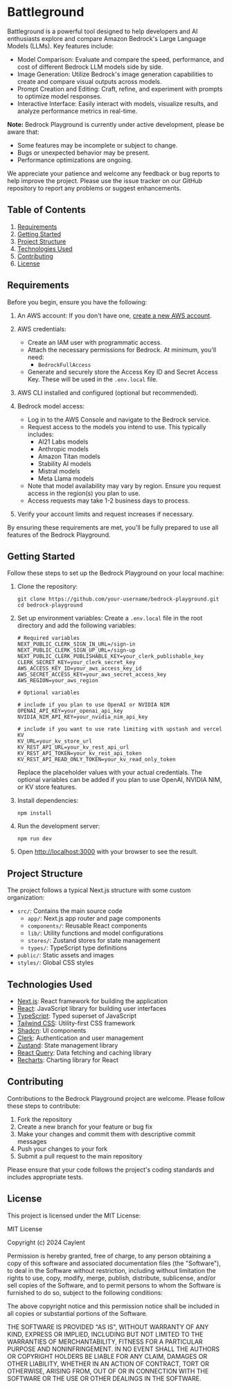 # Battleground

Battleground is a powerful tool designed to help developers and AI enthusiasts explore and compare Amazon Bedrock's Large Language Models (LLMs). Key features include:

- Model Comparison: Evaluate and compare the speed, performance, and cost of different Bedrock LLM models side by side.
- Image Generation: Utilize Bedrock's image generation capabilities to create and compare visual outputs across models.
- Prompt Creation and Editing: Craft, refine, and experiment with prompts to optimize model responses.
- Interactive Interface: Easily interact with models, visualize results, and analyze performance metrics in real-time.

**Note:** Bedrock Playground is currently under active development, please be aware that:

- Some features may be incomplete or subject to change.
- Bugs or unexpected behavior may be present.
- Performance optimizations are ongoing.

We appreciate your patience and welcome any feedback or bug reports to help improve the project. Please use the issue tracker on our GitHub repository to report any problems or suggest enhancements.

## Table of Contents

1. [Requirements](#requirements)
2. [Getting Started](#getting-started)
3. [Project Structure](#project-structure)
4. [Technologies Used](#technologies-used)
5. [Contributing](#contributing)
6. [License](#license)

## Requirements

Before you begin, ensure you have the following:

1. An AWS account: If you don't have one, [create a new AWS account](https://aws.amazon.com/resources/create-account/).

2. AWS credentials:

   - Create an IAM user with programmatic access.
   - Attach the necessary permissions for Bedrock. At minimum, you'll need:
     - `BedrockFullAccess`
   - Generate and securely store the Access Key ID and Secret Access Key. These will be used in the `.env.local` file.

3. AWS CLI installed and configured (optional but recommended).

4. Bedrock model access:

   - Log in to the AWS Console and navigate to the Bedrock service.
   - Request access to the models you intend to use. This typically includes:
     - AI21 Labs models
     - Anthropic models
     - Amazon Titan models
     - Stability AI models
     - Mistral models
     - Meta Llama models
   - Note that model availability may vary by region. Ensure you request access in the region(s) you plan to use.
   - Access requests may take 1-2 business days to process.

5. Verify your account limits and request increases if necessary.

By ensuring these requirements are met, you'll be fully prepared to use all features of the Bedrock Playground.

## Getting Started

Follow these steps to set up the Bedrock Playground on your local machine:

1. Clone the repository:

   ```
   git clone https://github.com/your-username/bedrock-playground.git
   cd bedrock-playground
   ```

2. Set up environment variables:
   Create a `.env.local` file in the root directory and add the following variables:

   ```
   # Required variables
   NEXT_PUBLIC_CLERK_SIGN_IN_URL=/sign-in
   NEXT_PUBLIC_CLERK_SIGN_UP_URL=/sign-up
   NEXT_PUBLIC_CLERK_PUBLISHABLE_KEY=your_clerk_publishable_key
   CLERK_SECRET_KEY=your_clerk_secret_key
   AWS_ACCESS_KEY_ID=your_aws_access_key_id
   AWS_SECRET_ACCESS_KEY=your_aws_secret_access_key
   AWS_REGION=your_aws_region

   # Optional variables

   # include if you plan to use OpenAI or NVIDIA NIM
   OPENAI_API_KEY=your_openai_api_key
   NVIDIA_NIM_API_KEY=your_nvidia_nim_api_key

   # include if you want to use rate limiting with upstash and vercel KV
   KV_URL=your_kv_store_url
   KV_REST_API_URL=your_kv_rest_api_url
   KV_REST_API_TOKEN=your_kv_rest_api_token
   KV_REST_API_READ_ONLY_TOKEN=your_kv_read_only_token
   ```

   Replace the placeholder values with your actual credentials. The optional variables can be added if you plan to use OpenAI, NVIDIA NIM, or KV store features.

3. Install dependencies:

   ```
   npm install
   ```

4. Run the development server:

   ```
   npm run dev
   ```

5. Open [http://localhost:3000](http://localhost:3000) with your browser to see the result.

## Project Structure

The project follows a typical Next.js structure with some custom organization:

- `src/`: Contains the main source code
  - `app/`: Next.js app router and page components
  - `components/`: Reusable React components
  - `lib/`: Utility functions and model configurations
  - `stores/`: Zustand stores for state management
  - `types/`: TypeScript type definitions
- `public/`: Static assets and images
- `styles/`: Global CSS styles

## Technologies Used

- [Next.js](https://nextjs.org/): React framework for building the application
- [React](https://reactjs.org/): JavaScript library for building user interfaces
- [TypeScript](https://www.typescriptlang.org/): Typed superset of JavaScript
- [Tailwind CSS](https://tailwindcss.com/): Utility-first CSS framework
- [Shadcn](https://ui.shadcn.com/): UI components
- [Clerk](https://clerk.com/): Authentication and user management
- [Zustand](https://github.com/pmndrs/zustand): State management library
- [React Query](https://tanstack.com/query/latest): Data fetching and caching library
- [Recharts](https://recharts.org/): Charting library for React

## Contributing

Contributions to the Bedrock Playground project are welcome. Please follow these steps to contribute:

1. Fork the repository
2. Create a new branch for your feature or bug fix
3. Make your changes and commit them with descriptive commit messages
4. Push your changes to your fork
5. Submit a pull request to the main repository

Please ensure that your code follows the project's coding standards and includes appropriate tests.

## License

This project is licensed under the MIT License:

MIT License

Copyright (c) 2024 Caylent

Permission is hereby granted, free of charge, to any person obtaining a copy
of this software and associated documentation files (the "Software"), to deal
in the Software without restriction, including without limitation the rights
to use, copy, modify, merge, publish, distribute, sublicense, and/or sell
copies of the Software, and to permit persons to whom the Software is
furnished to do so, subject to the following conditions:

The above copyright notice and this permission notice shall be included in all
copies or substantial portions of the Software.

THE SOFTWARE IS PROVIDED "AS IS", WITHOUT WARRANTY OF ANY KIND, EXPRESS OR
IMPLIED, INCLUDING BUT NOT LIMITED TO THE WARRANTIES OF MERCHANTABILITY,
FITNESS FOR A PARTICULAR PURPOSE AND NONINFRINGEMENT. IN NO EVENT SHALL THE
AUTHORS OR COPYRIGHT HOLDERS BE LIABLE FOR ANY CLAIM, DAMAGES OR OTHER
LIABILITY, WHETHER IN AN ACTION OF CONTRACT, TORT OR OTHERWISE, ARISING FROM,
OUT OF OR IN CONNECTION WITH THE SOFTWARE OR THE USE OR OTHER DEALINGS IN THE
SOFTWARE.
